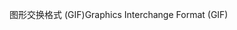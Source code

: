 <span data-ttu-id="5544f-101">图形交换格式 (GIF)</span><span class="sxs-lookup"><span data-stu-id="5544f-101">Graphics Interchange Format (GIF)</span></span>